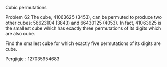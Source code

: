 
Cubic permutations
 
Problem 62
The cube, 41063625 (3453), can be permuted to produce two other cubes: 56623104 (3843) and 66430125 (4053). In fact, 41063625 is the smallest cube which has exactly three permutations of its digits which are also cube.

Find the smallest cube for which exactly five permutations of its digits are cube.

Pergjigje :  127035954683
